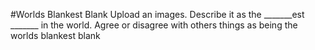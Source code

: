 #Worlds Blankest Blank
 Upload an images. Describe it as the _______est _______ in the world.
 Agree or disagree with others things as being the worlds blankest blank
